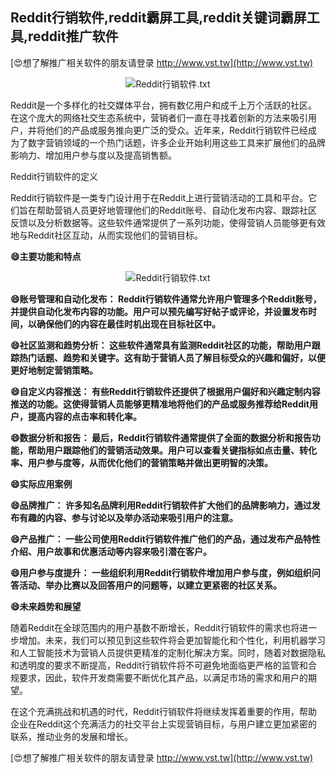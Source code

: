 ## **Reddit行销软件,reddit霸屏工具,reddit关键词霸屏工具,reddit推广软件**

[😍想了解推广相关软件的朋友请登录 http://www.vst.tw](http://www.vst.tw)

 <center><img src="https://vst.tw/MP4/tuiguang/png/5.png" alt="Reddit行销软件.txt"></center>

Reddit是一个多样化的社交媒体平台，拥有数亿用户和成千上万个活跃的社区。在这个庞大的网络社交生态系统中，营销者们一直在寻找着创新的方法来吸引用户，并将他们的产品或服务推向更广泛的受众。近年来，Reddit行销软件已经成为了数字营销领域的一个热门话题，许多企业开始利用这些工具来扩展他们的品牌影响力、增加用户参与度以及提高销售额。

Reddit行销软件的定义

Reddit行销软件是一类专门设计用于在Reddit上进行营销活动的工具和平台。它们旨在帮助营销人员更好地管理他们的Reddit账号、自动化发布内容、跟踪社区反馈以及分析数据等。这些软件通常提供了一系列功能，使得营销人员能够更有效地与Reddit社区互动，从而实现他们的营销目标。

**😄主要功能和特点**

 <center><img src="https://vst.tw/MP4/tuiguang/png/1.png" alt="Reddit行销软件.txt"></center>

**😄账号管理和自动化发布： Reddit行销软件通常允许用户管理多个Reddit账号，并提供自动化发布内容的功能。用户可以预先编写好帖子或评论，并设置发布时间，以确保他们的内容在最佳时机出现在目标社区中。**

**😄社区监测和趋势分析： 这些软件通常具有监测Reddit社区的功能，帮助用户跟踪热门话题、趋势和关键字。这有助于营销人员了解目标受众的兴趣和偏好，以便更好地制定营销策略。**

**😄自定义内容推送： 有些Reddit行销软件还提供了根据用户偏好和兴趣定制内容推送的功能。这使得营销人员能够更精准地将他们的产品或服务推荐给Reddit用户，提高内容的点击率和转化率。**

**😄数据分析和报告： 最后，Reddit行销软件通常提供了全面的数据分析和报告功能，帮助用户跟踪他们的营销活动效果。用户可以查看关键指标如点击量、转化率、用户参与度等，从而优化他们的营销策略并做出更明智的决策。**

**😄实际应用案例**

**😄品牌推广： 许多知名品牌利用Reddit行销软件扩大他们的品牌影响力，通过发布有趣的内容、参与讨论以及举办活动来吸引用户的注意。**

**😄产品推广： 一些公司使用Reddit行销软件推广他们的产品，通过发布产品特性介绍、用户故事和优惠活动等内容来吸引潜在客户。**

**😄用户参与度提升： 一些组织利用Reddit行销软件增加用户参与度，例如组织问答活动、举办比赛以及回答用户的问题等，以建立更紧密的社区关系。**

**😄未来趋势和展望**

随着Reddit在全球范围内的用户基数不断增长，Reddit行销软件的需求也将进一步增加。未来，我们可以预见到这些软件将会更加智能化和个性化，利用机器学习和人工智能技术为营销人员提供更精准的定制化解决方案。同时，随着对数据隐私和透明度的要求不断提高，Reddit行销软件将不可避免地面临更严格的监管和合规要求，因此，软件开发商需要不断优化其产品，以满足市场的需求和用户的期望。

在这个充满挑战和机遇的时代，Reddit行销软件将继续发挥着重要的作用，帮助企业在Reddit这个充满活力的社交平台上实现营销目标，与用户建立更加紧密的联系，推动业务的发展和增长。

[😍想了解推广相关软件的朋友请登录 http://www.vst.tw](http://www.vst.tw)



